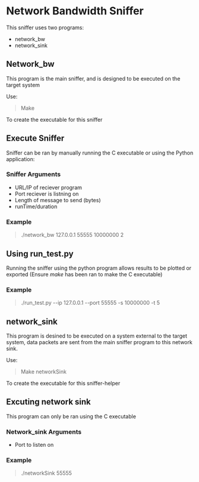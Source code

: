 # Network Bandwidth Sniffer

This sniffer uses two programs:
* network_bw
* network_sink

## Network_bw
This program is the main sniffer, and is designed to be executed on the target system

Use:
> Make 

To create the executable for this sniffer 

## Execute Sniffer  
Sniffer can be ran by manually running the C executable or using the Python application:
### Sniffer Arguments 
* URL/IP of reciever program
* Port reciever is listning on
* Length of message to send (bytes)
* runTime/duration

### Example
> ./network_bw 127.0.0.1 55555 10000000 2

## Using run_test.py
Running the sniffer using the python program allows results to be plotted or exported
(Ensure *make* has been ran to make the C executable)

### Example 
> ./run_test.py --ip 127.0.0.1 --port 55555 -s 10000000 -t 5


## network_sink

This program is desined to be executed on a system external to the target system, data packets are sent from the main sniffer program to this network sink.

Use:
> Make networkSink

To create the executable for this sniffer-helper

 ## Excuting network sink

 This program can only be ran using the C executable 
### Network_sink Arguments
* Port to listen on

### Example
> ./networkSink 55555

